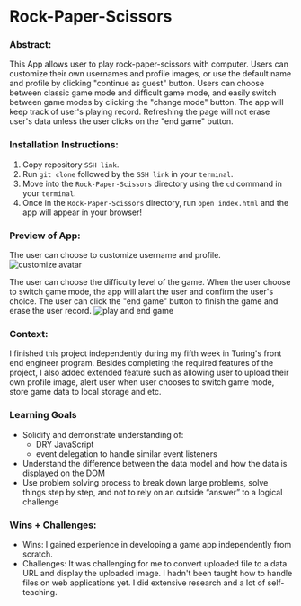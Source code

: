# Rock-Paper-Scissors
### Abstract:
This App allows user to play rock-paper-scissors with computer. Users can customize their own usernames and profile images, or use the default name and profile by clicking "continue as guest" button. Users can choose between classic game mode and difficult game mode, and easily switch between game modes by clicking the "change mode" button. The app will keep track of user's playing record. Refreshing the page will not erase user's data unless the user clicks on the "end game" button. 

### Installation Instructions:
[//]: <> (What steps does a person have to take to get your app cloned down and running?)
1. Copy repository `SSH link`.
2. Run `git clone` followed by the `SSH link` in your `terminal`.
3. Move into the `Rock-Paper-Scissors` directory using the `cd` command in your `terminal`.
4. Once in the `Rock-Paper-Scissors` directory, run `open index.html` and the app will appear in your browser!

### Preview of App:
The user can choose to customize username and profile. 
![customize avatar](https://user-images.githubusercontent.com/123802263/234686081-77456e3f-f8eb-4574-b500-0a1114deadf9.gif)

The user can choose the difficulty level of the game. When the user choose to switch game mode, the app will alart the user and confirm the user's choice. The user can click the "end game" button to finish the game and erase the user record. 
![play and end game](https://user-images.githubusercontent.com/123802263/234686862-a216432b-2a91-48ab-bf31-84ccecd61858.gif)


### Context:
I finished this project independently during my fifth week in Turing's front end engineer program. Besides completing the required features of the project, I also added extended feature such as allowing user to upload their own profile image, alert user when user chooses to switch game mode, store game data to local storage and etc. 

### Learning Goals
- Solidify and demonstrate understanding of:
  - DRY JavaScript
  - event delegation to handle similar event listeners
- Understand the difference between the data model and how the data is displayed on the DOM
- Use problem solving process to break down large problems, solve things step by step, and not to rely on an outside “answer” to a logical challenge

### Wins + Challenges:
- Wins: I gained experience in developing a game app independently from scratch. 
- Challenges: It was challenging for me to convert uploaded file to a data URL and display the uploaded image. I hadn't been taught how to handle files on web applications yet. I did extensive research and a lot of self-teaching. 


